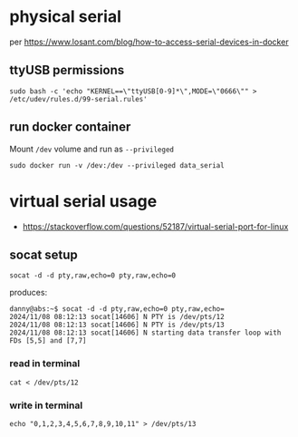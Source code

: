 # physical serial
per https://www.losant.com/blog/how-to-access-serial-devices-in-docker
## ttyUSB permissions
```
sudo bash -c 'echo "KERNEL==\"ttyUSB[0-9]*\",MODE=\"0666\"" > /etc/udev/rules.d/99-serial.rules'
```
## run docker container
Mount `/dev` volume and run as `--privileged`
```
sudo docker run -v /dev:/dev --privileged data_serial
```

# virtual serial usage
- https://stackoverflow.com/questions/52187/virtual-serial-port-for-linux

## socat setup
```
socat -d -d pty,raw,echo=0 pty,raw,echo=0
```

produces:
```
danny@abs:~$ socat -d -d pty,raw,echo=0 pty,raw,echo=
2024/11/08 08:12:13 socat[14606] N PTY is /dev/pts/12
2024/11/08 08:12:13 socat[14606] N PTY is /dev/pts/13
2024/11/08 08:12:13 socat[14606] N starting data transfer loop with FDs [5,5] and [7,7]
```

### read in terminal
```
cat < /dev/pts/12
```

### write in terminal
```
echo "0,1,2,3,4,5,6,7,8,9,10,11" > /dev/pts/13
```